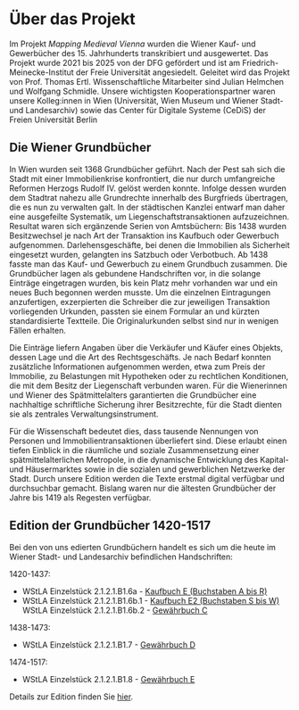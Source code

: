 # Über das Projekt

Im Projekt _Mapping Medieval Vienna_ wurden die Wiener Kauf- und Gewerbücher des 15. Jahrhunderts transkribiert und ausgewertet. Das Projekt wurde 2021 bis 2025 von der DFG gefördert und ist am Friedrich-Meinecke-Institut der Freie Universität angesiedelt. Geleitet wird das Projekt von Prof. Thomas Ertl. Wissenschaftliche Mitarbeiter sind Julian Helmchen und Wolfgang Schmidle. Unsere wichtigsten Kooperationspartner waren unsere Kolleg:innen in Wien (Universität, Wien Museum und Wiener Stadt- und Landesarchiv) sowie das Center für Digitale Systeme (CeDiS) der Freien Universität Berlin

## Die Wiener Grundbücher

In Wien wurden seit 1368 Grundbücher geführt. Nach der Pest sah sich die Stadt mit einer Immobilienkrise konfrontiert, die nur durch umfangreiche Reformen Herzogs Rudolf IV. gelöst werden konnte. Infolge dessen wurden dem Stadtrat nahezu alle Grundrechte innerhalb des Burgfrieds übertragen, die es nun zu verwalten galt. In der städtischen Kanzlei entwarf man daher eine ausgefeilte Systematik, um Liegenschaftstransaktionen aufzuzeichnen. Resultat waren sich ergänzende Serien von Amtsbüchern: Bis 1438 wurden Besitzwechsel je nach Art der Transaktion ins Kaufbuch oder Gewerbuch aufgenommen. Darlehensgeschäfte, bei denen die Immobilien als Sicherheit eingesetzt wurden, gelangten ins Satzbuch oder Verbotbuch. Ab 1438 fasste man das Kauf- und Gewerbuch zu einem Grundbuch zusammen. Die Grundbücher lagen als gebundene Handschriften vor, in die solange Einträge eingetragen wurden, bis kein Platz mehr vorhanden war und ein neues Buch begonnen werden musste. Um die einzelnen Eintragungen anzufertigen, exzerpierten die Schreiber die zur jeweiligen Transaktion vorliegenden Urkunden, passten sie einem Formular an und kürzten standardisierte Textteile. Die Originalurkunden selbst sind nur in wenigen Fällen erhalten.

Die Einträge liefern Angaben über die Verkäufer und Käufer eines Objekts, dessen Lage und die Art des Rechtsgeschäfts. Je nach Bedarf konnten zusätzliche Informationen aufgenommen werden, etwa zum Preis der Immobilie, zu Belastungen mit Hypotheken oder zu rechtlichen Konditionen, die mit dem Besitz der Liegenschaft verbunden waren. Für die Wienerinnen und Wiener des Spätmittelalters garantierten die Grundbücher eine nachhaltige schriftliche Sicherung ihrer Besitzrechte, für die Stadt dienten sie als zentrales Verwaltungsinstrument. 

Für die Wissenschaft bedeutet dies, dass tausende Nennungen von Personen und Immobilientransaktionen überliefert sind. Diese erlaubt einen tiefen Einblick in die räumliche und soziale Zusammensetzung einer spätmittelalterlichen Metropole, in die dynamische Entwicklung des Kapital- und Häusermarktes sowie in die sozialen und gewerblichen Netzwerke der Stadt. Durch unsere Edition werden die Texte erstmal digital verfügbar und durchsuchbar gemacht. Bislang waren nur die ältesten Grundbücher der Jahre bis 1419 als Regesten verfügbar.

## Edition der Grundbücher 1420-1517

Bei den von uns edierten Grundbüchern handelt es sich um die heute im Wiener Stadt- und Landesarchiv befindlichen Handschriften:

1420-1437:
* WStLA Einzelstück 2.1.2.1.B1.6a - [Kaufbuch E (Buchstaben A bis R)](../edition/KB-E.xml?id=img_003)
* WStLA Einzelstück 2.1.2.1.B1.6b.1 - [Kaufbuch E2 (Buchstaben S bis W)](../edition/KB-E2_GB-C.xml?id=img_003)<br/>
WStLA Einzelstück 2.1.2.1.B1.6b.2 - [Gewährbuch C](../edition/KB-E2_GB-C.xml?id=img_081)

1438-1473:
* WStLA Einzelstück 2.1.2.1.B1.7 - [Gewährbuch D](../edition/GB-D.xml?id=img_0002)

1474-1517:
* WStLA Einzelstück 2.1.2.1.B1.8 - [Gewährbuch E](../edition/GB-E.xml?id=img_0002)

Details zur Edition finden Sie [hier](edition.md).

